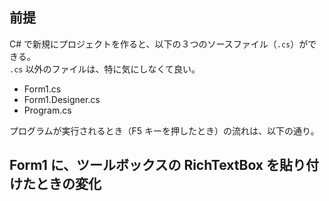 ## 前提
C# で新規にプロジェクトを作ると、以下の３つのソースファイル（`.cs`）ができる。<br>
`.cs` 以外のファイルは、特に気にしなくて良い。

* Form1.cs
* Form1.Designer.cs
* Program.cs

プログラムが実行されるとき（F5 キーを押したとき）の流れは、以下の通り。


## Form1 に、ツールボックスの RichTextBox を貼り付けたときの変化


